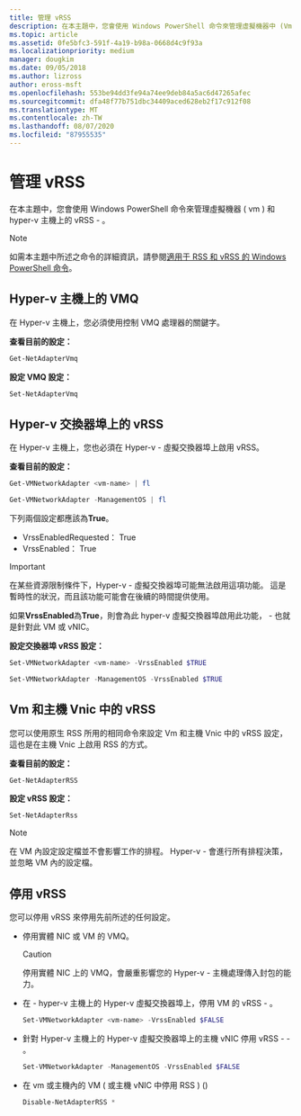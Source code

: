 ```yaml
---
title: 管理 vRSS
description: 在本主題中，您會使用 Windows PowerShell 命令來管理虛擬機器中 (Vm) 和 Hyper-v 主機上的 vRSS。
ms.topic: article
ms.assetid: 0fe5bfc3-591f-4a19-b98a-0668d4c9f93a
ms.localizationpriority: medium
manager: dougkim
ms.date: 09/05/2018
ms.author: lizross
author: eross-msft
ms.openlocfilehash: 553be94dd3fe94a74ee9deb84a5ac6d47265afec
ms.sourcegitcommit: dfa48f77b751dbc34409aced628eb2f17c912f08
ms.translationtype: MT
ms.contentlocale: zh-TW
ms.lasthandoff: 08/07/2020
ms.locfileid: "87955535"
---
```

# <a name="manage-vrss"></a>管理 vRSS

在本主題中，您會使用 Windows PowerShell 命令來管理虛擬機器 \( vm \) 和 hyper-v 主機上的 vRSS \- 。

>[!NOTE]
>如需本主題中所述之命令的詳細資訊，請參閱[適用于 RSS 和 vRSS 的 Windows PowerShell 命令](vrss-wps.md)。

## <a name="vmq-on-hyper-v-hosts"></a>Hyper-v 主機上的 VMQ

在 Hyper-v 主機上，您必須使用控制 VMQ 處理器的關鍵字。

**查看目前的設定：**

```PowerShell
Get-NetAdapterVmq
```

**設定 VMQ 設定：**

```PowerShell
Set-NetAdapterVmq
```


## <a name="vrss-on-hyper-v-switch-ports"></a>Hyper-v 交換器埠上的 vRSS

在 Hyper-v 主機上，您也必須在 Hyper-v \- 虛擬交換器埠上啟用 vRSS。

**查看目前的設定：**

```PowerShell
Get-VMNetworkAdapter <vm-name> | fl

Get-VMNetworkAdapter -ManagementOS | fl
```

下列兩個設定都應該為**True**。

- VrssEnabledRequested： True
- VrssEnabled： True

>[!IMPORTANT]
>在某些資源限制條件下，Hyper-v \- 虛擬交換器埠可能無法啟用這項功能。 這是暫時性的狀況，而且該功能可能會在後續的時間提供使用。
>
>如果**VrssEnabled**為**True**，則會為此 hyper-v 虛擬交換器埠啟用此功能， \- 也就是針對此 VM 或 vNIC。

**設定交換器埠 vRSS 設定：**

```PowerShell
Set-VMNetworkAdapter <vm-name> -VrssEnabled $TRUE

Set-VMNetworkAdapter -ManagementOS -VrssEnabled $TRUE
```

## <a name="vrss-in-vms-and-host-vnics"></a>Vm 和主機 Vnic 中的 vRSS

您可以使用原生 RSS 所用的相同命令來設定 Vm 和主機 Vnic 中的 vRSS 設定，這也是在主機 Vnic 上啟用 RSS 的方式。

**查看目前的設定：**

```PowerShell
Get-NetAdapterRSS
```

**設定 vRSS 設定：**

```PowerShell
Set-NetAdapterRss
```

>[!NOTE]
> 在 VM 內設定設定檔並不會影響工作的排程。 Hyper-v \- 會進行所有排程決策，並忽略 VM 內的設定檔。

## <a name="disable-vrss"></a>停用 vRSS

您可以停用 vRSS 來停用先前所述的任何設定。

- 停用實體 NIC 或 VM 的 VMQ。

  >[!CAUTION]
  >停用實體 NIC 上的 VMQ，會嚴重影響您的 Hyper-v \- 主機處理傳入封包的能力。

- 在 \- hyper-v 主機上的 Hyper-v 虛擬交換器埠上，停用 VM 的 vRSS \- 。

   ```PowerShell
   Set-VMNetworkAdapter <vm-name> -VrssEnabled $FALSE
   ```

- 針對 Hyper-v 主機上的 Hyper-v 虛擬交換器埠上的主機 vNIC 停用 vRSS \- \- 。

   ```PowerShell
   Set-VMNetworkAdapter -ManagementOS -VrssEnabled $FALSE
   ```

- 在 vm 或主機內的 VM \( 或主機 vNIC 中停用 RSS \) \(\)

   ```PowerShell
   Disable-NetAdapterRSS *
   ```
